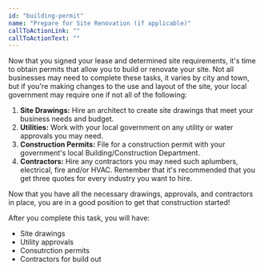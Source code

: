 ```yaml
---
id: "building-permit"
name: "Prepare for Site Renovation (if applicable)"
callToActionLink: ""
callToActionText: ""
---
```


Now that you signed your lease and determined site requirements, it's time to obtain permits that allow you to build or renovate your site. Not all businesses may need to complete these tasks, it varies by city and town, but if you're making changes to the use and layout of the site, your local government may require one if not all of the following:
      
1. **Site Drawings:** Hire an architect to create site drawings that meet your business needs and budget.
2. **Utilities:** Work with your local government on any utility or water approvals you may need.
3. **Construction Permits:** File for a construction permit with your government's local Building/Construction Department.
4. **Contractors:** Hire any contractors you may need such aplumbers, electrical, fire and/or HVAC. Remember that it's recommended that you get three quotes for every industry you want to hire.

Now that you have all the necessary drawings, approvals, and contractors in place, you are in a good position to get that construction started!
 
After you complete this task, you will have:
- Site drawings
- Utility approvals
- Consutrction permits
- Contractors for build out

